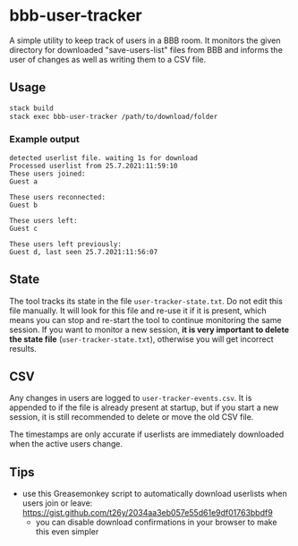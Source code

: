 # bbb-user-tracker

A simple utility to keep track of users in a BBB room. It monitors the given directory for downloaded "save-users-list" files from BBB and informs the user of changes as well as writing them to a CSV file.

## Usage
```bash
stack build
stack exec bbb-user-tracker /path/to/download/folder
```

### Example output
```
detected userlist file. waiting 1s for download
Processed userlist from 25.7.2021:11:59:10
These users joined:
Guest a

These users reconnected:
Guest b

These users left:
Guest c

These users left previously:
Guest d, last seen 25.7.2021:11:56:07
```

## State
The tool tracks its state in the file `user-tracker-state.txt`. Do not edit this file manually. It will look for this file and re-use it if it is present, which means you can stop and re-start the tool to continue monitoring the same session.
If you want to monitor a new session, **it is very important to delete the state file** (`user-tracker-state.txt`), otherwise you will get incorrect results.

## CSV
Any changes in users are logged to `user-tracker-events.csv`. It is appended to if the file is already present at startup, but if you start a new session, it is still recommended to delete or move the old CSV file.

The timestamps are only accurate if userlists are immediately downloaded when the active users change.

## Tips
- use this Greasemonkey script to automatically download userlists when users join or leave: https://gist.github.com/t26y/2034aa3eb057e55d61e9df01763bbdf9
  - you can disable download confirmations in your browser to make this even simpler
